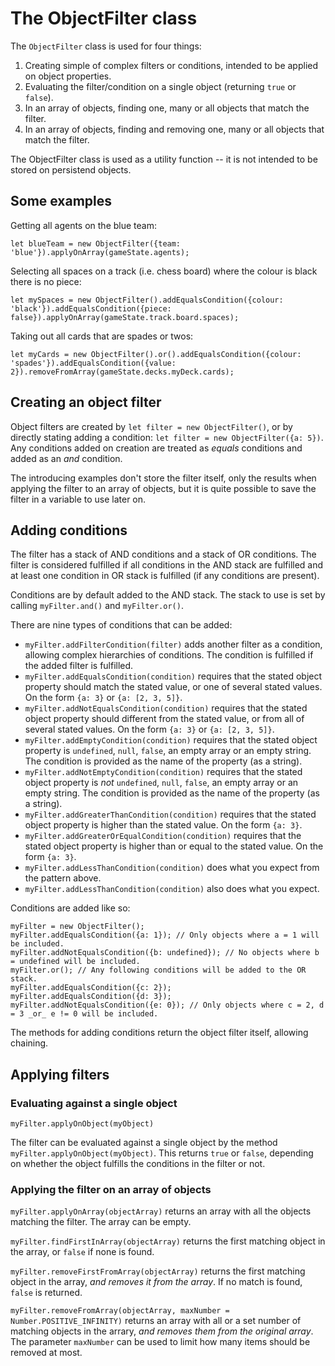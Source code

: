 # The ObjectFilter class

The `ObjectFilter` class is used for four things:

1. Creating simple of complex filters or conditions, intended to be applied on object properties.
2. Evaluating the filter/condition on a single object (returning `true` or `false`).
3. In an array of objects, finding one, many or all objects that match the filter.
4. In an array of objects, finding and removing one, many or all objects that match the filter.

The ObjectFilter class is used as a utility function -- it is not intended to be stored on persistend objects.

## Some examples

Getting all agents on the blue team:

`let blueTeam = new ObjectFilter({team: 'blue'}).applyOnArray(gameState.agents);`

Selecting all spaces on a track (i.e. chess board) where the colour is black there is no piece:

`let mySpaces = new ObjectFilter().addEqualsCondition({colour: 'black'}).addEqualsCondition({piece: false}).applyOnArray(gameState.track.board.spaces);`

Taking out all cards that are spades or twos:

`let myCards = new ObjectFilter().or().addEqualsCondition({colour: 'spades'}).addEqualsCondition({value: 2}).removeFromArray(gameState.decks.myDeck.cards);`


## Creating an object filter

Object filters are created by `let filter = new ObjectFilter()`, or by directly stating adding a condition: `let filter = new ObjectFilter({a: 5})`. Any conditions added on creation are treated as _equals_ conditions and added as an _and_ condition.

The introducing examples don't store the filter itself, only the results when applying the filter to an array of objects, but it is quite possible to save the filter in a variable to use later on.

## Adding conditions

The filter has a stack of AND conditions and a stack of OR conditions. The filter is considered fulfilled if all conditions in the AND stack are fulfilled and at least one condition in OR stack is fulfilled (if any conditions are present).

Conditions are by default added to the AND stack. The stack to use is set by calling `myFilter.and()` and `myFilter.or()`.

There are nine types of conditions that can be added:

* `myFilter.addFilterCondition(filter)` adds another filter as a condition, allowing complex hierarchies of conditions. The condition is fulfilled if the added filter is fulfilled.
* `myFilter.addEqualsCondition(condition)` requires that the stated object property should match the stated value, or one of several stated values. On the form `{a: 3}` or `{a: [2, 3, 5]}`.
* `myFilter.addNotEqualsCondition(condition)` requires that the stated object property should different from the stated value, or from all of several stated values. On the form `{a: 3}` or `{a: [2, 3, 5]}`.
* `myFilter.addEmptyCondition(condition)` requires that the stated object property is `undefined`, `null`, `false`, an empty array or an empty string. The condition is provided as the name of the property (as a string).
* `myFilter.addNotEmptyCondition(condition)` requires that the stated object property is _not_ `undefined`, `null`, `false`, an empty array or an empty string. The condition is provided as the name of the property (as a string).
* `myFilter.addGreaterThanCondition(condition)` requires that the stated object property is higher than the stated value. On the form `{a: 3}`.
* `myFilter.addGreaterOrEqualCondition(condition)` requires that the stated object property is higher than or equal to the stated value. On the form `{a: 3}`.
* `myFilter.addLessThanCondition(condition)` does what you expect from the pattern above.
* `myFilter.addLessThanCondition(condition)` also does what you expect.

Conditions are added like so:

    myFilter = new ObjectFilter();
    myFilter.addEqualsCondition({a: 1}); // Only objects where a = 1 will be included.
    myFilter.addNotEqualsCondition({b: undefined}); // No objects where b = undefined will be included.
    myFilter.or(); // Any following conditions will be added to the OR stack.
    myFilter.addEqualsCondition({c: 2});
    myFilter.addEqualsCondition({d: 3});
    myFilter.addNotEqualsCondition({e: 0}); // Only objects where c = 2, d = 3 _or_ e != 0 will be included.

The methods for adding conditions return the object filter itself, allowing chaining.

## Applying filters

### Evaluating against a single object

`myFilter.applyOnObject(myObject)`

The filter can be evaluated against a single object by the method `myFilter.applyOnObject(myObject)`. This returns `true` or `false`, depending on whether the object fulfills the conditions in the filter or not.

### Applying the filter on an array of objects

`myFilter.applyOnArray(objectArray)` returns an array with all the objects matching the filter. The array can be empty.

`myFilter.findFirstInArray(objectArray)` returns the first matching object in the array, or `false` if none is found.

`myFilter.removeFirstFromArray(objectArray)` returns the first matching object in the array, _and removes it from the array_. If no match is found, `false` is returned.

`myFilter.removeFromArray(objectArray, maxNumber = Number.POSITIVE_INFINITY)` returns an array with all or a set number of matching objects in the arrary, _and removes them from the original array_. The parameter `maxNumber` can be used to limit how many items should be removed at most.
